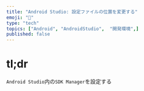 ```yaml
---
title: "Android Studio: 設定ファイルの位置を変更する"
emoji: "📱"
type: "tech" 
topics: ["Android", "AndroidStudio",  "開発環境",]
published: false
---
```


# tl;dr

``Android Studio``内の``SDK Manager``を設定する



